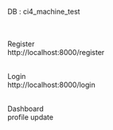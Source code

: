 DB :  ci4_machine_test  <br><br><br>

Register<br>
http://localhost:8000/register <br><br>

Login<br>
http://localhost:8000/login <br><br>

Dashboard<br>
profile update 
